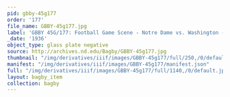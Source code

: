 ```yaml
---
pid: gbby-45g177
order: '177'
file_name: GBBY-45g177.jpg
label: 'GBBY 45G/177: Football Game Scene - Notre Dame vs. Washington - 1936'
_date: '1936'
object_type: glass plate negative
source: http://archives.nd.edu/Bagby/GBBY-45g177.jpg
thumbnail: "/img/derivatives/iiif/images/GBBY-45g177/full/250,/0/default.jpg"
manifest: "/img/derivatives/iiif/images/GBBY-45g177/manifest.json"
full: "/img/derivatives/iiif/images/GBBY-45g177/full/1140,/0/default.jpg"
layout: bagby_item
collection: bagby
---
```


